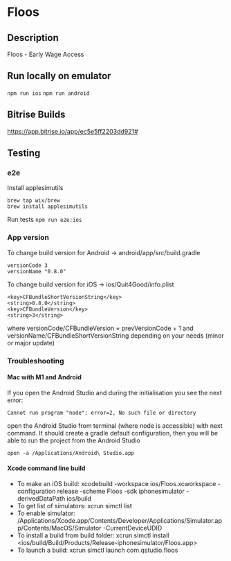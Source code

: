 # Floos #

## Description ##

Floos - Early Wage Access

## Run locally on emulator ##

`npm run ios`
`npm run android`

## Bitrise Builds ##

https://app.bitrise.io/app/ec5e5ff2203dd921#

## Testing ##

### e2e ###

Install applesimutils

```shell script
brew tap wix/brew
brew install applesimutils
```

Run tests
`npm run e2e:ios`

### App version ###

To change build version for Android -> android/app/src/build.gradle
```
versionCode 3
versionName "0.8.0"
```
To change build version for iOS -> ios/Quit4Good/info.plist
```
<key>CFBundleShortVersionString</key>
<string>0.8.0</string>
<key>CFBundleVersion</key>
<string>3</string>
```
where versionCode/CFBundleVersion = prevVersionCode + 1 and versionName/CFBundleShortVersionString depending on your needs (minor or major update)

### Troubleshooting ###

#### Mac with M1 and Android ####
If you open the Android Studio and during the initialisation you see the next error:
```shell script
Cannot run program "node": error=2, No such file or directory
```
open the Android Studio from terminal (where node is accessible) with next command. It should create
a gradle default configuration, then you will be able to run the project from the Android Studio
```shell script
open -a /Applications/Android\ Studio.app
```

#### Xcode command line build ####
- To make an iOS build: xcodebuild -workspace ios/Floos.xcworkspace -configuration release -scheme Floos -sdk iphonesimulator -derivedDataPath ios/build
- To get list of simulators: xcrun simctl list
- To enable simulator: /Applications/Xcode.app/Contents/Developer/Applications/Simulator.app/Contents/MacOS/Simulator -CurrentDeviceUDID <DEVICE-ID or Booted>
- To install a build from build folder: xcrun simctl install <DEVICE-ID or Booted> <ios/build/Build/Products/Release-iphonesimulator/Floos.app>
- To launch a build: xcrun simctl launch <YOUR-DEVICE-ID or Booter> com.qstudio.floos
